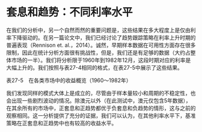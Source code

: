 # 套息和趋势：不同利率水平

在我们的分析中，另一个自然而然的重要问题是，这些结果在多大程度上是仅由利率下降驱动的。在另一篇论文中，我们已经讨论了趋势跟踪策略在利率上升时期的普遍表现（Rennison et. al.，2014）。诚然，早期样本数据在可用性方面存在很多限制，因此在统计分析方面很有挑战性，但是，我们还是有足够的数据（大约占整体市场的一半）。我们将分析限于1960年到1982年12月，这段时期对应的利率是大幅上升的。我们按照与表27-4相同的格式，在表27-5中展示了这些结果。

表27-5　在各类市场中的收益概览（1960～1982年）

[](http://popImage?src='../Images/637-1.jpg')

我们发现同样的模式大体上是成立的，尽管由于样本量较小和周期的不稳定性，也会出现一些剧烈波动的情况。除澳元以外（在此测试中，澳元仅包含5年数据），在其余所有的市场中，正套息和正趋势都优于负套息和负趋势的情形，这与之前的观察相同。这一分析提供了充分的证据，我们可以认为，在其他利率水平下，基准策略在正套息和正趋势中也有较高的收益水平。